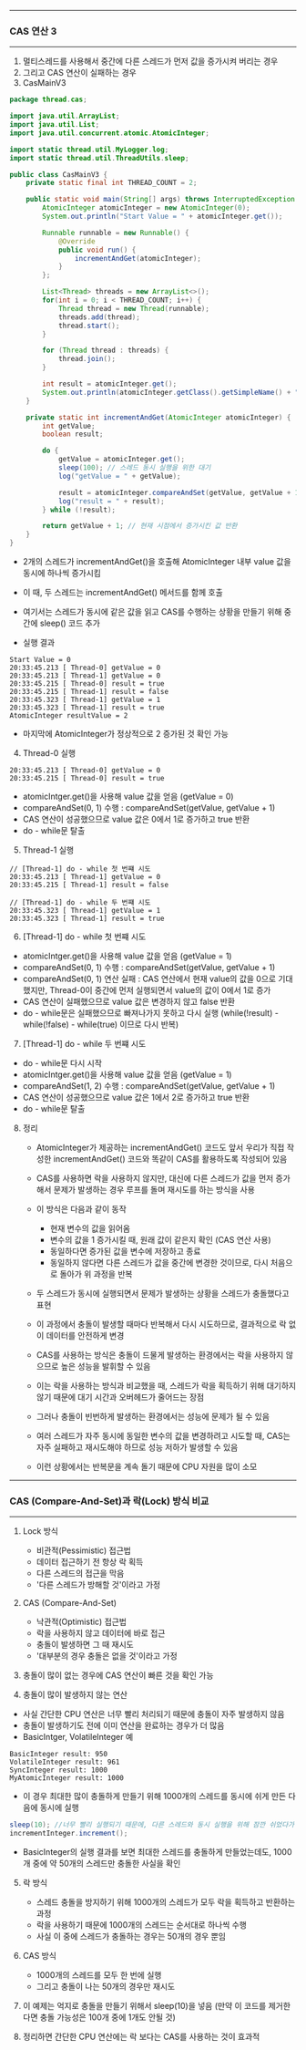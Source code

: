 -----
### CAS 연산 3
-----
1. 멀티스레드를 사용해서 중간에 다른 스레드가 먼저 값을 증가시켜 버리는 경우
2. 그리고 CAS 연산이 실패하는 경우
3. CasMainV3
```java
package thread.cas;

import java.util.ArrayList;
import java.util.List;
import java.util.concurrent.atomic.AtomicInteger;

import static thread.util.MyLogger.log;
import static thread.util.ThreadUtils.sleep;

public class CasMainV3 {
    private static final int THREAD_COUNT = 2;

    public static void main(String[] args) throws InterruptedException {
        AtomicInteger atomicInteger = new AtomicInteger(0);
        System.out.println("Start Value = " + atomicInteger.get());

        Runnable runnable = new Runnable() {
            @Override
            public void run() {
                incrementAndGet(atomicInteger);
            }
        };

        List<Thread> threads = new ArrayList<>();
        for(int i = 0; i < THREAD_COUNT; i++) {
            Thread thread = new Thread(runnable);
            threads.add(thread);
            thread.start();
        }

        for (Thread thread : threads) {
            thread.join();
        }

        int result = atomicInteger.get();
        System.out.println(atomicInteger.getClass().getSimpleName() + " resultValue = " + result);
    }

    private static int incrementAndGet(AtomicInteger atomicInteger) {
        int getValue;
        boolean result;

        do {
            getValue = atomicInteger.get();
            sleep(100); // 스레드 동시 실행을 위한 대기
            log("getValue = " + getValue);

            result = atomicInteger.compareAndSet(getValue, getValue + 1);
            log("result = " + result);
        } while (!result);

        return getValue + 1; // 현재 시점에서 증가시킨 값 반환
    }
}
```
  - 2개의 스레드가 incrementAndGet()을 호출해 AtomicInteger 내부 value 값을 동시에 하나씩 증가시킴
  - 이 때, 두 스레드는 incrementAndGet() 메서드를 함께 호출
  - 여기서는 스레드가 동시에 같은 값을 읽고 CAS를 수행하는 상황을 만들기 위해 중간에 sleep() 코드 추가

  - 실행 결과
```
Start Value = 0
20:33:45.213 [ Thread-0] getValue = 0
20:33:45.213 [ Thread-1] getValue = 0
20:33:45.215 [ Thread-0] result = true
20:33:45.215 [ Thread-1] result = false
20:33:45.323 [ Thread-1] getValue = 1
20:33:45.323 [ Thread-1] result = true
AtomicInteger resultValue = 2
```
  - 마지막에 AtomicInteger가 정상적으로 2 증가된 것 확인 가능

4. Thread-0 실행
```
20:33:45.213 [ Thread-0] getValue = 0
20:33:45.215 [ Thread-0] result = true
```
  - atomicIntger.get()을 사용해 value 값을 얻음 (getValue = 0)
  - compareAndSet(0, 1) 수행 : compareAndSet(getValue, getValue + 1)
  - CAS 연산이 성공했으므로 value 값은 0에서 1로 증가하고 true 반환
  - do - while문 탈출

5. Thread-1 실행
```
// [Thread-1] do - while 첫 번쨰 시도
20:33:45.213 [ Thread-1] getValue = 0
20:33:45.215 [ Thread-1] result = false

// [Thread-1] do - while 두 번쨰 시도
20:33:45.323 [ Thread-1] getValue = 1
20:33:45.323 [ Thread-1] result = true
```

6. [Thread-1] do - while 첫 번쨰 시도
  - atomicIntger.get()을 사용해 value 값을 얻음 (getValue = 1)
  - compareAndSet(0, 1) 수행 : compareAndSet(getValue, getValue + 1)
  - compareAndSet(0, 1) 연산 실패 : CAS 연산에서 현재 value의 값을 0으로 기대했지만, Thread-0이 중간에 먼저 실행되면서 value의 값이 0에서 1로 증가
  - CAS 연산이 실패했으므로 value 값은 변경하지 않고 false 반환
  - do - while문은 실패했으므로 빠져나가지 못하고 다시 실행 (while(!result) - while(!false) - while(true) 이므로 다시 반복)

7. [Thread-1] do - while 두 번쨰 시도
  - do - while문 다시 시작
  - atomicIntger.get()을 사용해 value 값을 얻음 (getValue = 1)
  - compareAndSet(1, 2) 수행 : compareAndSet(getValue, getValue + 1)
  - CAS 연산이 성공했으므로 value 값은 1에서 2로 증가하고 true 반환
  - do - while문 탈출

8. 정리
   - AtomicInteger가 제공하는 incrementAndGet() 코드도 앞서 우리가 직접 작성한 incrementAndGet() 코드와 똑같이 CAS를 활용하도록 작성되어 있음
   - CAS를 사용하면 락을 사용하지 않지만, 대신에 다른 스레드가 값을 먼저 증가해서 문제가 발생하는 경우 루프를 돌며 재시도를 하는 방식을 사용
   - 이 방식은 다음과 같이 동작
     + 현재 변수의 값을 읽어옴
     + 변수의 값을 1 증가시킬 때, 원래 값이 같은지 확인 (CAS 연산 사용)
     + 동일하다면 증가된 값을 변수에 저장하고 종료
     + 동일하지 않다면 다른 스레드가 값을 중간에 변경한 것이므로, 다시 처음으로 돌아가 위 과정을 반복
    
   - 두 스레드가 동시에 실행되면서 문제가 발생하는 상황을 스레드가 충돌했다고 표현
   - 이 과정에서 충돌이 발생할 때마다 반복해서 다시 시도하므로, 결과적으로 락 없이 데이터를 안전하게 변경
   - CAS를 사용하는 방식은 충돌이 드물게 발생하는 환경에서는 락을 사용하지 않으므로 높은 성능을 발휘할 수 있음
   - 이는 락을 사용하는 방식과 비교했을 때, 스레드가 락을 획득하기 위해 대기하지 않기 때문에 대기 시간과 오버헤드가 줄어드는 장점
   - 그러나 충돌이 빈번하게 발생하는 환경에서는 성능에 문제가 될 수 있음
   - 여러 스레드가 자주 동시에 동일한 변수의 값을 변경하려고 시도할 때, CAS는 자주 실패하고 재시도해야 하므로 성능 저하가 발생할 수 있음
   - 이런 상황에서는 반복문을 계속 돌기 때문에 CPU 자원을 많이 소모

-----
### CAS (Compare-And-Set)과 락(Lock) 방식 비교
-----
1. Lock 방식
   - 비관적(Pessimistic) 접근법
   - 데이터 접근하기 전 항상 락 획득
   - 다른 스레드의 접근을 막음
   - '다른 스레드가 방해할 것'이라고 가정

2. CAS (Compare-And-Set)
   - 낙관적(Optimistic) 접근법
   - 락을 사용하지 않고 데이터에 바로 접근
   - 충돌이 발생하면 그 때 재시도
   - '대부분의 경우 충돌은 없을 것'이라고 가정

3. 충돌이 많이 없는 경우에 CAS 연산이 빠른 것을 확인 가능
4. 충돌이 많이 발생하지 않는 연산
  - 사실 간단한 CPU 연산은 너무 빨리 처리되기 때문에 충돌이 자주 발생하지 않음
  - 충돌이 발생하기도 전에 이미 연산을 완료하는 경우가 더 많음
  - BasicIntger, VolatileInteger 예
```
BasicInteger result: 950
VolatileInteger result: 961
SyncInteger result: 1000
MyAtomicInteger result: 1000
```
  - 이 경우 최대한 많이 충돌하게 만들기 위해 1000개의 스레드를 동시에 쉬게 만든 다음에 동시에 실행
```java
sleep(10); //너무 빨리 실행되기 때문에, 다른 스레드와 동시 실행을 위해 잠깐 쉬었다가 실행
incrementInteger.increment();
```
  - BasicInteger의 실행 결과를 보면 최대한 스레드를 충돌하게 만들었는데도, 1000개 중에 약 50개의 스레드만 충돌한 사실을 확인

5. 락 방식
   - 스레드 충돌을 방지하기 위해 1000개의 스레드가 모두 락을 획득하고 반환하는 과정
   - 락을 사용하기 때문에 1000개의 스레드는 순서대로 하나씩 수행
   - 사실 이 중에 스레드가 충돌하는 경우는 50개의 경우 뿐임

6. CAS 방식
   - 1000개의 스레드를 모두 한 번에 실행
   - 그리고 충돌이 나는 50개의 경우만 재시도

7. 이 예제는 억지로 충돌을 만들기 위해서 sleep(10)을 넣음 (만약 이 코드를 제거한다면 충돌 가능성은 100개 중에 1개도 안될 것)
8. 정리하면 간단한 CPU 연산에는 락 보다는 CAS를 사용하는 것이 효과적
